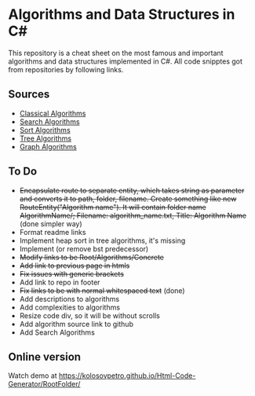 # Algorithms and Data Structures in C#

This repository is a cheat sheet on the most famous and important algorithms and data structures implemented in C#. All code snipptes got from repositories by following links.

## Sources

- [Classical Algorithms](https://github.com/kolosovpetro/Classical-Algorithms)
- [Search Algorithms](https://github.com/kolosovpetro/Search-Algorithms)
- [Sort Algorithms](https://github.com/kolosovpetro/Sort-Algorithms)
- [Tree Algorithms](https://github.com/kolosovpetro/Tree-Algorithms)
- [Graph Algorithms](https://github.com/kolosovpetro/Graph-Algorithms)

## To Do

- ~~Encapsulate route to separate entity, which takes string as parameter and converts it to path, folder, filename. Create something like new RouteEntity("Algorithm name"). It will contain folder name AlgorithmName/; Filename: algorithm_name.txt, Title: Algorithm Name~~ (done simpler way)
- Format readme links
- Implement heap sort in tree algorithms, it's missing
- Implement (or remove bst predecessor)
- ~~Modify links to be Root/Algorithms/Concrete~~
- ~~Add link to previous page in htmls~~
- ~~Fix issues with generic brackets~~
- Add link to repo in footer
- ~~Fix links to be with normal whitespaced text~~ (done)
- Add descriptions to algorithms
- Add complexities to algorithms
- Resize code div, so it will be without scrolls
- Add algorithm source link to github
- Add Search Algorithms



## Online version

Watch demo at https://kolosovpetro.github.io/Html-Code-Generator/RootFolder/